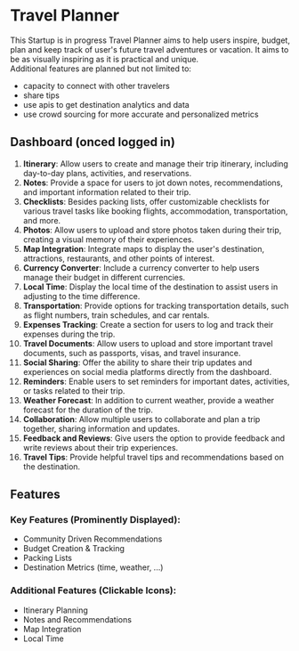 # Travel Planner
This Startup is in progress 
Travel Planner aims to help users inspire, budget, plan and keep track of user's future travel adventures or vacation.  It aims to be as visually inspiring as it is practical and unique.  
Additional features are planned but not limited to:
- capacity to connect with other travelers
- share tips
- use apis to get destination analytics and data
- use crowd sourcing for more accurate and personalized metrics
  
## Dashboard (onced logged in)
1. **Itinerary**: Allow users to create and manage their trip itinerary, including day-to-day plans, activities, and reservations.
2. **Notes**: Provide a space for users to jot down notes, recommendations, and important information related to their trip.
3. **Checklists**: Besides packing lists, offer customizable checklists for various travel tasks like booking flights, accommodation, transportation, and more.
4. **Photos**: Allow users to upload and store photos taken during their trip, creating a visual memory of their experiences.
5. **Map Integration**: Integrate maps to display the user's destination, attractions, restaurants, and other points of interest.
6. **Currency Converter**: Include a currency converter to help users manage their budget in different currencies.
7. **Local Time**: Display the local time of the destination to assist users in adjusting to the time difference.
8. **Transportation**: Provide options for tracking transportation details, such as flight numbers, train schedules, and car rentals.
9. **Expenses Tracking**: Create a section for users to log and track their expenses during the trip.
10. **Travel Documents**: Allow users to upload and store important travel documents, such as passports, visas, and travel insurance.
11. **Social Sharing**: Offer the ability to share their trip updates and experiences on social media platforms directly from the dashboard.
12. **Reminders**: Enable users to set reminders for important dates, activities, or tasks related to their trip.
13. **Weather Forecast**: In addition to current weather, provide a weather forecast for the duration of the trip.
14. **Collaboration**: Allow multiple users to collaborate and plan a trip together, sharing information and updates.
15. **Feedback and Reviews**: Give users the option to provide feedback and write reviews about their trip experiences.
16. **Travel Tips**: Provide helpful travel tips and recommendations based on the destination.

## Features
### Key Features (Prominently Displayed):

- Community Driven Recommendations
- Budget Creation & Tracking
- Packing Lists
- Destination Metrics (time, weather, ...)
  
### Additional Features (Clickable Icons):

- Itinerary Planning
- Notes and Recommendations
- Map Integration
- Local Time
